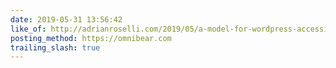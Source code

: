 ```yaml
---
date: 2019-05-31 13:56:42
like_of: http://adrianroselli.com/2019/05/a-model-for-wordpress-accessibility.html
posting_method: https://omnibear.com
trailing_slash: true
---
```

